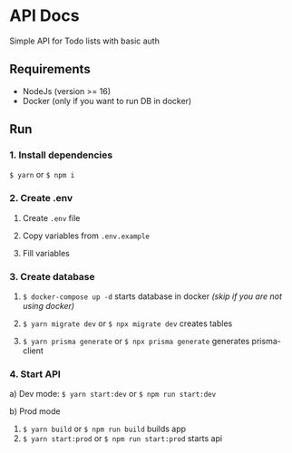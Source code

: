 # API Docs

Simple API for Todo lists with basic auth

## Requirements

- NodeJs (version >= 16)
- Docker (only if you want to run DB in docker)

## Run

### 1. Install dependencies

`$ yarn` or `$ npm i`

### 2. Create .env

1. Create `.env` file

2. Copy variables from `.env.example`

3. Fill variables

### 3. Create database

1. `$ docker-compose up -d` starts database in docker _(skip if you are not using docker)_

2. `$ yarn migrate dev` or `$ npx migrate dev` creates tables

3. `$ yarn prisma generate` or `$ npx prisma generate` generates prisma-client

### 4. Start API

a) Dev mode: `$ yarn start:dev` or `$ npm run start:dev`

b) Prod mode

1. `$ yarn build` or `$ npm run build` builds app
2. `$ yarn start:prod` or `$ npm run start:prod` starts api
